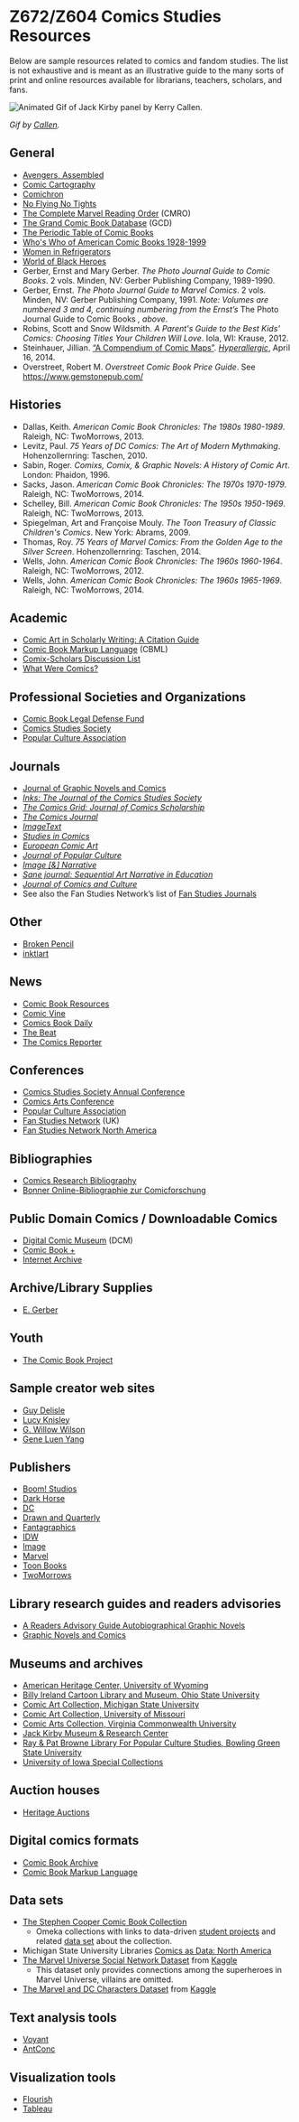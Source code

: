 # Z672/Z604 Comics Studies Resources

Below are sample resources related to comics and fandom studies. The list is not exhaustive and is meant as an illustrative guide to the many sorts of print and online resources available for librarians, teachers, scholars, and fans.

![Animated Gif of Jack Kirby panel by Kerry Callen.](images/kirby_tech.gif)

_Gif by [Callen](https://kerrycallen.blogspot.com/2012/10/animated-kirby-machinery.html)._

## General
* [Avengers, Assembled][1]
* [Comic Cartography][3]
* [Comichron][4]
* [No Flying No Tights][5]
* [The Complete Marvel Reading Order][6] (CMRO)
* [The Grand Comic Book Database][7] (GCD)
* [The Periodic Table of Comic Books](http://www.uky.edu/Projects/Chemcomics/)
* [Who's Who of American Comic Books 1928-1999][9]
* [Women in Refrigerators][10]
* [World of Black Heroes][11]
* Gerber, Ernst and Mary Gerber. _The Photo Journal Guide to Comic Books_. 2 vols. Minden, NV: Gerber Publishing Company, 1989-1990.
* Gerber, Ernst. _The Photo Journal Guide to Marvel Comics_. 2 vols. Minden, NV: Gerber Publishing Company, 1991. _Note: Volumes are numbered 3 and 4, continuing numbering from the Ernst’s_ The Photo Journal Guide to Comic Books _, above_.
* Robins, Scott and Snow Wildsmith. _A Parent's Guide to the Best Kids' Comics: Choosing Titles Your Children Will Love_. Iola, WI: Krause, 2012.
* Steinhauer, Jillian. [“A Compendium of Comic Maps”][12]. [_Hyperallergic_][13], April 16, 2014. 
* Overstreet, Robert M. _Overstreet Comic Book Price Guide_. See <https://www.gemstonepub.com/>


## Histories
* Dallas, Keith. _American Comic Book Chronicles: The 1980s 1980-1989_. Raleigh, NC: TwoMorrows, 2013.
* Levitz, Paul. _75 Years of DC Comics: The Art of Modern Mythmaking_. Hohenzollernring: Taschen, 2010.
* Sabin, Roger. _Comixs, Comix, & Graphic Novels: A History of Comic Art_. London: Phaidon, 1996.
* Sacks, Jason. _American Comic Book Chronicles: The 1970s 1970-1979_. Raleigh, NC: TwoMorrows, 2014.
* Schelley, Bill. _American Comic Book Chronicles: The 1950s 1950-1969_. Raleigh, NC: TwoMorrows, 2013.
* Spiegelman, Art and Françoise Mouly. _The Toon Treasury of Classic Children's Comics_. New York: Abrams, 2009.
* Thomas, Roy. _75 Years of Marvel Comics: From the Golden Age to the Silver Screen_. Hohenzollernring: Taschen, 2014.  
* Wells, John. _American Comic Book Chronicles: The 1960s 1960-1964_. Raleigh, NC: TwoMorrows, 2012.
* Wells, John. _American Comic Book Chronicles: The 1960s 1965-1969_. Raleigh, NC: TwoMorrows, 2014.

## Academic
* [Comic Art in Scholarly Writing: A Citation Guide][15]
* [Comic Book Markup Language][16] (CBML)
* [Comix-Scholars Discussion List](https://comics.english.ufl.edu/comic-scholars-discussion-list/)
* [What Were Comics?][19]

## Professional Societies and Organizations
* [Comic Book Legal Defense Fund][20]
* [Comics Studies Society][21]
* [Popular Culture Association][22]

## Journals
* [Journal of Graphic Novels and Comics][23]  
* [_Inks: The Journal of the Comics Studies Society_][24]
* [_The Comics Grid: Journal of Comics Scholarship_][25]
* [_The Comics Journal_][26]
* [_ImageText_][27]
* [_Studies in Comics_][28]
* [_European Comic Art_](https://www.berghahnjournals.com/view/journals/eca/eca-overview.xml)
* [_Journal of Popular Culture_][31]
* [_Image \[&\] Narrative_][32]
* [_Sane journal: Sequential Art Narrative in Education_][33]
* [_Journal of Comics and Culture_][34]
* See also the Fan Studies Network’s list of [Fan Studies Journals][35]

## Other
- [Broken Pencil][36]
- [inkt&#x01C0;art](https://inktart.org)

## News
* [Comic Book Resources][38]
* [Comic Vine][39]
* [Comics Book Daily][40]
* [The Beat][41]
* [The Comics Reporter][42]

## Conferences
* [Comics Studies Society Annual Conference](https://comicsstudies.org/)
* [Comics Arts Conference][44]
* [Popular Culture Association][45]
* [Fan Studies Network][46] (UK)
* [Fan Studies Network North America][47]

## Bibliographies
* [Comics Research Bibliography][48]
* [Bonner Online-Bibliographie zur Comicforschung](https://www.bobc.uni-bonn.de/)
		 

## Public Domain Comics / Downloadable Comics
* [Digital Comic Museum][50] (DCM)
* [Comic Book +][51]
* [Internet Archive](http://archive.org)

## Archive/Library Supplies
* [E. Gerber][52]

## Youth
* [The Comic Book Project][53]

## Sample creator web sites
* [Guy Delisle][55]
* [Lucy Knisley][56]
* [G. Willow Wilson][54]
* [Gene Luen Yang](https://geneyang.com)

## Publishers
* [Boom! Studios][57]
* [Dark Horse][58]
* [DC][59]
* [Drawn and Quarterly][60]
* [Fantagraphics][61]
* [IDW][62]
* [Image][63]
* [Marvel][64]
* [Toon Books][65]
* [TwoMorrows][66]

## Library research guides and readers advisories
* [A Readers Advisory Guide Autobiographical Graphic Novels][67]
* [Graphic Novels and Comics][69]
## Museums and archives
* [American Heritage Center, University of Wyoming][70]
* [Billy Ireland Cartoon Library and Museum, Ohio State University][71]
* [Comic Art Collection, Michigan State University][72]
* [Comic Art Collection, University of Missouri][73]
* [Comic Arts Collection, Virginia Commonwealth University][74]
* [Jack Kirby Museum & Research Center][75]
* [Ray & Pat Browne Library For Popular Culture Studies, Bowling Green State University][76]
* [University of Iowa Special Collections][77] 

## Auction houses
* [Heritage Auctions](https://comics.ha.com/)

## Digital comics formats
* [Comic Book Archive][79]
* [Comic Book Markup Language][80]

## Data sets
* [The Stephen Cooper Comic Book Collection][81]
	* Omeka collections with links to data-driven [student projects][82] and related [data set][83] about the collection.
* Michigan State University Libraries [Comics as Data: North America][84]
* [The Marvel Universe Social Network Dataset][85] from [Kaggle][86]
	* This dataset only provides connections among the superheroes in Marvel Universe, villains are omitted.
* [The Marvel and DC Characters Dataset][87] from [Kaggle][88]

## Text analysis tools
* [Voyant][89]
* [AntConc][90]

## Visualization tools
* [Flourish][91]
* [Tableau][92]

[1]: https://www.jerthorp.com/avengersassembled
[3]: https://comiccartography.tumblr.com/
[4]: http://comichron.com/
[5]: http://noflyingnotights.com
[6]: http://cmro.travis-starnes.com/
[7]: https://comics.org
[9]: http://www.bailsprojects.com/whoswho.aspx
[10]: http://lby3.com/wir/
[11]: http://worldofblackheroes.com
[12]: https://hyperallergic.com/121005/a-compendium-of-comic-maps/
[13]: https://hyperallergic.com
[15]: http://comicsresearch.org/CAC/cite.html
[16]: http://cbml.org
[17]: http://dissimilitudes.lip6.fr:8182/#/
[19]: https://www.whatwerecomics.com
[20]: http://cbldf.org
[21]: http://www.comicsstudies.org/
[22]: http://pcaaca.org
[23]: http://www.tandfonline.com/toc/rcom20/current
[24]: https://ohiostatepress.org/Inks.html
[25]: https://www.comicsgrid.com/
[26]: http://www.tcj.com/author/ryan-holmberg/
[27]: http://www.english.ufl.edu/imagetext/
[28]: https://www.intellectbooks.co.uk/journals/view-Journal,id=168/
[31]: https://www.journalofpopularculture.com
[32]: http://ojs.arts.kuleuven.be/index.php/imagenarrative/index
[33]: https://digitalcommons.unl.edu/sane/
[34]: https://press.pace.edu/the-journal-of-comics-and-culture/
[35]: https://fanstudies.org/fan-studies-journals/
[36]: https://brokenpencil.com/
[37]: https://inktart.org
[38]: http://cbr.com
[39]: https://comicvine.gamespot.com/
[40]: http://www.comicbookdaily.com
[41]: http://www.comicsbeat.com/
[42]: http://comicsreporter.com
[44]: https://comicsartsconference.wp.txstate.edu/
[45]: http://pcaaca.org/national-conference/
[46]: https://fanstudies.org
[47]: https://fsn-northamerica.org
[48]: https://www.facebook.com/comicsresearchbibliography
[50]: http://digitalcomicmuseum.com/
[51]: https://comicbookplus.com
[52]: https://www.egerber.com
[53]: http://www.comicbookproject.org
[54]: http://gwillowwilson.com
[55]: http://www.guydelisle.com
[56]: http://www.lucyknisley.com
[57]: http://www.boom-studios.com
[58]: https://www.darkhorse.com
[59]: http://www.dccomics.com
[60]: https://www.drawnandquarterly.com
[61]: http://www.fantagraphics.com
[62]: http://www.idwpublishing.com
[63]: https://imagecomics.com
[64]: http://marvel.com
[65]: http://www.toon-books.com/
[66]: http://twomorrows.com
[67]: http://mkersulo.wix.com/autocomics
[69]: https://guides.nyu.edu/graphic-novels/journals
[70]: http://www.uwyo.edu/ahc/collections/by-subject/comics.html
[71]: http://cartoons.osu.edu
[72]: http://comics.lib.msu.edu
[73]: https://library.missouri.edu/specialcollections/collections/show/4
[74]: https://www.library.vcu.edu/research-teaching/special-collections-and-archives/collections/comic-arts/
[75]: http://www.kirbymuseum.org/
[76]: https://www.bgsu.edu/library/pcl.html
[77]: http://www.lib.uiowa.edu/sc/resources/comicbookcollections/
[79]: https://en.wikipedia.org/wiki/Comic_book_archive
[80]: http://cbml.org
[81]: https://cary-exhibits.rit.edu/exhibits/show/cooper-comics
[82]: https://cary-exhibits.rit.edu/exhibits/show/cooper-comics/student-work
[83]: https://mikrowelle.github.io/cooper-comics-final/data/Cooper%20Comics%20Reprint%20Metadata.xlsx
[84]: https://github.com/ktopham/comics-as-data
[85]: https://www.kaggle.com/csanhueza/the-marvel-universe-social-network
[86]: https://www.kaggle.com/
[87]: https://www.kaggle.com/dannielr/marvel-superheroes#marvel_dc_characters.csv
[88]: https://www.kaggle.com/
[89]: https://voyant-tools.org
[90]: http://www.laurenceanthony.net/software.html
[91]: https://flourish.studio/
[92]: https://public.tableau.com/
